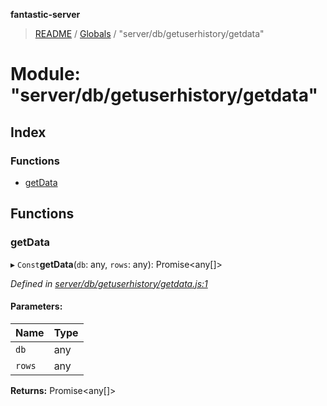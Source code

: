 **fantastic-server**

> [README](../README.md) / [Globals](../globals.md) / "server/db/getuserhistory/getdata"

# Module: "server/db/getuserhistory/getdata"

## Index

### Functions

* [getData](_server_db_getuserhistory_getdata_.md#getdata)

## Functions

### getData

▸ `Const`**getData**(`db`: any, `rows`: any): Promise\<any[]>

*Defined in [server/db/getuserhistory/getdata.js:1](https://github.com/besimorhino/project-fantastic/blob/a9b4b41/server/db/getuserhistory/getdata.js#L1)*

#### Parameters:

Name | Type |
------ | ------ |
`db` | any |
`rows` | any |

**Returns:** Promise\<any[]>
